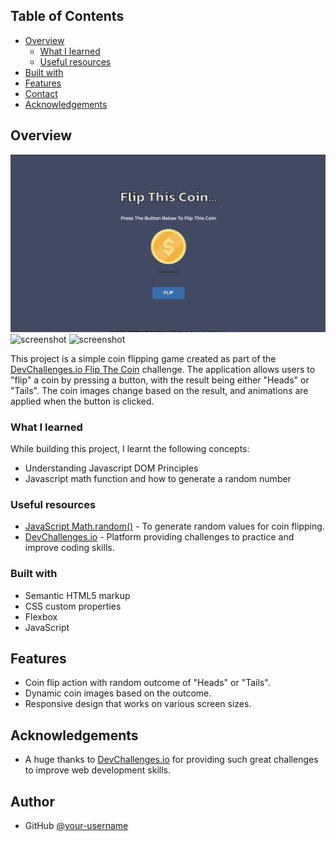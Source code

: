 <!-- TABLE OF CONTENTS -->

## Table of Contents

- [Overview](#overview)
  - [What I learned](#what-i-learned)
  - [Useful resources](#useful-resources)
- [Built with](#built-with)
- [Features](#features)
- [Contact](#contact)
- [Acknowledgements](#acknowledgements)

<!-- OVERVIEW -->

## Overview

![screenshot](https://github.com/ridddzzzi/flip-the-coin/blob/main/ui.png?raw=true])
![screenshot](https://github.com/ridddzzzi/flip-the-coin/blob/main/output-1?raw=true])
![screenshot](https://github.com/ridddzzzi/flip-the-coin/blob/main/output-2?raw=true])



This project is a simple coin flipping game created as part of the [DevChallenges.io Flip The Coin](https://devchallenges.io/challenge/flip-the-coin) challenge. The application allows users to "flip" a coin by pressing a button, with the result being either "Heads" or "Tails". The coin images change based on the result, and animations are applied when the button is clicked.

### What I learned

While building this project, I learnt the following concepts:
- Understanding Javascript DOM Principles
- Javascript math function and how to generate a random number

### Useful resources

- [JavaScript Math.random()](https://developer.mozilla.org/en-US/docs/Web/JavaScript/Reference/Global_Objects/Math/random) - To generate random values for coin flipping.
- [DevChallenges.io](https://devchallenges.io) - Platform providing challenges to practice and improve coding skills.

### Built with

- Semantic HTML5 markup
- CSS custom properties
- Flexbox
- JavaScript
  
## Features

- Coin flip action with random outcome of "Heads" or "Tails".
- Dynamic coin images based on the outcome.
- Responsive design that works on various screen sizes.

## Acknowledgements

- A huge thanks to [DevChallenges.io](https://devchallenges.io) for providing such great challenges to improve web development skills.

## Author
- GitHub [@your-username](https://github.com/ridddzzzi)
